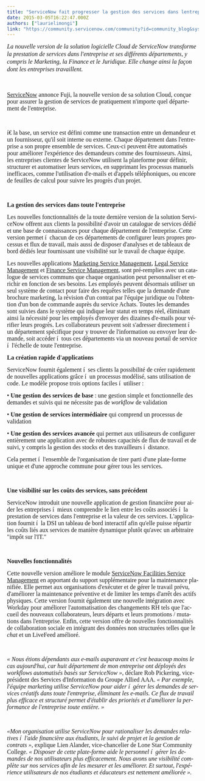 ```yaml
---
title: "ServiceNow fait progresser la gestion des services dans lentreprise"
date: 2015-03-05T16:22:47.000Z
authors: ["laurielimongi"]
link: "https://community.servicenow.com/community?id=community_blog&sys_id=914ee2addbd0dbc01dcaf3231f9619a2"
---
```

<p align="center" style="text-align: left;"><span style="font-size: 10pt; line-height: 1.5em; text-align: left;"><em><span lang="FR" style="font-size: 12.0pt; font-family: Calibri;">La nouvelle version de la solution logicielle Cloud de ServiceNow transforme la prestation de services dans l'entreprise et ses différents départements, y compris le Marketing, la Finance et le Juridique. Elle change ainsi la façon dont les entreprises travaillent.</span></em></span></p><p align="center" style="text-align: left;"><span style="font-size: 10pt; line-height: 1.5em; text-align: left;"><em><span lang="FR" style="font-size: 12.0pt; font-family: Calibri;"><br/></span></em></span></p><p><a href="http://www.servicenow.com/"><span style="font-size: 12pt; font-family: Calibri;">ServiceNow</span></a><span lang="FR" style="font-size: 12.0pt; font-family: Calibri;"> annonce Fuji, la nouvelle version de sa solution Cloud, conçue pour assurer la gestion de services de pratiquement n'importe quel département de l'entreprise. </span></p><p><span lang="FR" style="font-size: 12.0pt; font-family: Calibri;"><br/></span></p><p><span lang="FR" style="font-size: 12.0pt; font-family: Calibri;">í€ la base, un service est défini comme une transaction entre un demandeur et un fournisseur, qu'il soit interne ou externe. Chaque département dans l'entreprise a son propre ensemble de services. Ceux-ci peuvent être automatisés pour améliorer l'expérience des demandeurs comme des fournisseurs. Ainsi, les entreprises clientes de ServiceNow utilisent la plateforme pour définir, structurer et automatiser leurs services, en supprimant les processus manuels inefficaces, comme l'utilisation d'e-mails et d'appels téléphoniques, ou encore de feuilles de calcul pour suivre les progrès d'un projet.</span></p><p><span lang="FR" style="font-size: 12.0pt; font-family: Calibri;"><br/></span></p><p><strong><span lang="FR" style="font-size: 12.0pt; font-family: Calibri;">La gestion des services dans toute l'entreprise</span></strong></p><p><span lang="FR" style="font-size: 12.0pt; font-family: Calibri;">Les nouvelles fonctionnalités de la toute dernière version de la solution ServiceNow offrent aux clients la possibilité d'avoir un catalogue de services dédié et une base de connaissances pour chaque département de l'entreprise. Cette version permet í  chacun de ces départements de configurer leurs propres processus et flux de travail, mais aussi de disposer d'analyses et de tableaux de bord dédiés leur fournissant une visibilité sur le travail de chaque équipe.</span></p><p><span lang="FR" style="font-size: 12.0pt; font-family: Calibri;">Les nouvelles applications </span><a href="http://www.servicenow.com/products/marketing-service-management.html"><span style="font-size: 12.0pt; font-family: Calibri;">Marketing Service Management</span></a><span lang="FR" style="font-size: 12.0pt; font-family: Calibri;">, </span><a href="http://www.servicenow.com/products/legal-service-management.html"><span style="font-size: 12.0pt; font-family: Calibri;">Legal Service Management</span></a><span lang="FR" style="font-size: 12.0pt; font-family: Calibri;"> et </span><a href="http://www.servicenow.com/products/finance-service-management.html"><span style="font-size: 12.0pt; font-family: Calibri;">Finance Service Management</span></a><span lang="FR" style="font-size: 12.0pt; font-family: Calibri;">,</span> <span lang="FR" style="font-size: 12.0pt; font-family: Calibri;">sont pré-remplies avec un catalogue de services communs que chaque organisation peut personnaliser et enrichir en fonction de ses besoins. Les employés peuvent désormais utiliser un seul système de contact<em> </em>pour faire des requêtes telles que la demande d'une brochure marketing, la révision d'un contrat par l'équipe juridique ou l'obtention d'un bon de commande auprès du service Achats. Toutes les demandes sont suivies dans le système qui indique leur statut en temps réel, éliminant ainsi la nécessité pour les employés d'envoyer des dizaines d'e-mails pour vérifier leurs progrès. Les collaborateurs peuvent soit s'adresser directement í  un département spécifique pour y trouver de l'information ou envoyer leur demande, soit accéder í  tous ces départements via un nouveau portail de service í  l'échelle de toute l'entreprise.</span></p><p></p><p><strong><span lang="FR" style="font-size: 12.0pt; font-family: Calibri;">La création rapide d'applications</span></strong></p><p><span lang="FR" style="font-size: 12.0pt; font-family: Calibri;">ServiceNow fournit également í  ses clients la possibilité de créer rapidement de nouvelles applications grâce í  un processus modélisé, sans utilisation de code. Le modèle propose trois options faciles í  utiliser :</span></p><p><span lang="FR" style="font-size: 12.0pt; font-family: Calibri;">• <strong>Une gestion des services de base</strong> : une gestion simple et fonctionnelle des demandes et suivis qui ne nécessite pas de <em>workflow</em> de validation</span></p><p><span lang="FR" style="font-size: 12.0pt; font-family: Calibri;">• <strong>Une gestion de services intermédiaire</strong> qui comprend un processus de validation</span></p><p><span lang="FR" style="font-size: 12.0pt; font-family: Calibri;">• <strong>Une gestion des services avancée</strong> qui permet aux utilisateurs de configurer entièrement une application avec de robustes capacités de flux de travail et de suivi, y compris la gestion des stocks et des travailleurs í  distance.</span></p><p><span lang="FR" style="font-size: 12.0pt; font-family: Calibri;">Cela permet í  l'ensemble de l'organisation de tirer parti d'une plate-forme unique et d'une approche commune pour gérer tous les services.</span></p><p><strong><span lang="FR" style="font-size: 12.0pt; font-family: Calibri;"><br/></span></strong></p><p><strong><span lang="FR" style="font-size: 12.0pt; font-family: Calibri;">Une visibilité sur les coûts des services, sans précédent</span></strong></p><p><span lang="FR" style="font-size: 12.0pt; font-family: Calibri;">ServiceNow introduit une nouvelle application de gestion financière pour aider les entreprises í  mieux comprendre le lien entre les coûts associés í  la prestation de services dans l'entreprise et la valeur de ces services. L'application fournit í  la DSI un tableau de bord interactif afin qu'elle puisse répartir les coûts liés aux services de manière dynamique plutôt qu'avec un arbitraire "impôt sur l'IT."</span></p><p><strong><span lang="FR" style="font-size: 12.0pt; font-family: Calibri;"><br/></span></strong></p><p><strong><span lang="FR" style="font-size: 12.0pt; font-family: Calibri;">Nouvelles fonctionnalités</span></strong></p><p><span lang="FR" style="font-size: 12.0pt; font-family: Calibri;">Cette nouvelle version améliore le module </span><a href="http://www.servicenow.com/solutions/facilities-service-management.html"><span style="font-size: 12.0pt; font-family: Calibri;">ServiceNow Facilities Service Management</span></a> <span lang="FR" style="font-size: 12.0pt; font-family: Calibri;">en apportant du support supplémentaire pour la maintenance planifiée. Elle permet aux organisations d'exécuter et de gérer le travail prévu, d'améliorer la maintenance préventive et de limiter les temps d'arrêt des actifs physiques. Cette version fournit également une nouvelle intégration avec Workday pour améliorer l'automatisation des changements RH tels que l'accueil des nouveaux collaborateurs, leurs départs et leurs promotions / mutations dans l'entreprise. Enfin, cette version offre de nouvelles fonctionnalités de collaboration sociale en intégrant des données non structurées telles que le <em>chat</em> et un LiveFeed amélioré.</span></p><p><span lang="FR" style="font-size: 12.0pt; font-family: Calibri;"><br/></span></p><p><em><span lang="FR" style="font-size: 12.0pt; font-family: Calibri;"> « Nous étions dépendants aux e-mails auparavant et c'est beaucoup moins le cas aujourd'hui, car huit département de mon entreprise ont déployés des workflows automatisés basés sur ServiceNow  »</span></em><span lang="FR" style="font-size: 12.0pt; font-family: Calibri;">, déclare Rob Pickering, vice-président des Services d'Information du Groupe Allied AAA. <em> « Par exemple, l'équipe marketing utilise ServiceNow pour aider í  gérer les demandes de services créatifs dans toute l'entreprise, éliminant les e-mails. Ce flux de travail plus efficace et structuré permet d'établir des priorités et d'améliorer la performance de l'entreprise toute entière.  »</em></span></p><p><em><span lang="FR" style="font-size: 12.0pt; font-family: Calibri;"><br/></span></em></p><p><em><span lang="FR" style="font-size: 12.0pt; font-family: Calibri;"> «Mon organisation utilise ServiceNow pour rationaliser les demandes relatives í  l'aide financière aux étudiants, le suivi de projet et la gestion de contrats »</span></em><span lang="FR" style="font-size: 12.0pt; font-family: Calibri;">, explique Lien Alander, vice-chancelier de Lone Star Community College. <em> « Disposer de cette plate-forme aide le personnel í  gérer les demandes de nos utilisateurs plus efficacement. Nous avons une visibilité complète sur nos services afin de les mesurer et les améliorer. Et surtout, l'expérience utilisateurs de nos étudiants et éducateurs est nettement améliorée  ».</em></span></p>